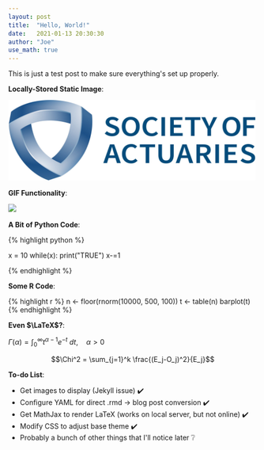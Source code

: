 ```yaml
---
layout: post
title:  "Hello, World!"
date:   2021-01-13 20:30:30
author: "Joe"
use_math: true
---
```


This is just a test post to make sure everything's set up properly.

**Locally-Stored Static Image**:

<img src = "/images/soa.jpg" width = "500">

**GIF Functionality**:

![](https://media.giphy.com/media/bAplZhiLAsNnG/source.gif)

**A Bit of Python Code**:

{% highlight python %}

x = 10
while(x):
    print("TRUE")
    x-=1

{% endhighlight %}

**Some R Code**:

{% highlight r %}
n <- floor(rnorm(10000, 500, 100))
t <- table(n)
barplot(t)
{% endhighlight %}

**Even $\LaTeX$?**:

$\Gamma(\alpha) = \int_0^\infty t^{\alpha-1}e^{-t} \ dt, \quad \alpha > 0$

$$\Chi^2 = \sum_{j=1}^k \frac{(E_j-O_j)^2}{E_j}$$

**To-do List**:

- Get images to display (Jekyll issue) ✔️
- Configure YAML for direct .rmd -> blog post conversion ✔️
- Get MathJax to render LaTeX (works on local server, but not online) ✔️
- Modify CSS to adjust base theme ✔️  
- Probably a bunch of other things that I'll notice later ❔
